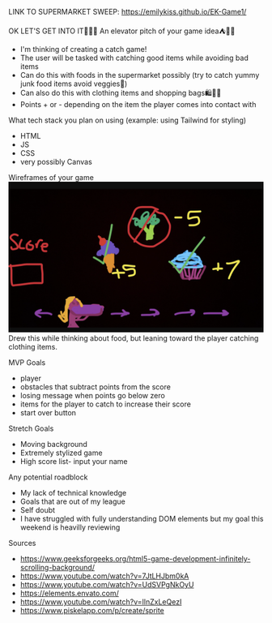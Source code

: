 LINK TO SUPERMARKET SWEEP: https://emilykiss.github.io/EK-Game1/ 


OK LET'S GET INTO IT👀🥳👾
An elevator pitch of your game idea⛺️💪🏻
- I'm thinking of creating a catch game!
- The user will be tasked with catching good items while avoiding bad items
- Can do this with foods in the supermarket possibly (try to catch yummy junk food items avoid veggies🥦)
- Can also do this with clothing items and shopping bags🛍👗👠
- Points + or - depending on the item the player comes into contact with 

What tech stack you plan on using (example: using Tailwind for styling)
- HTML
- JS
- CSS
- very possibly Canvas 


Wireframes of your game
![Wireframe](./images/wireframe.png)
Drew this while thinking about food, but leaning toward the player catching clothing items.

MVP Goals
- player 
- obstacles that subtract points from the score
- losing message when points go below zero 
- items for the player to catch to increase their score
- start over button 


Stretch Goals
* Moving background
* Extremely stylized game
* High score list- input your name 


Any potential roadblock
* My lack of technical knowledge 
* Goals that are out of my league 
* Self doubt
* I have struggled with fully understanding DOM elements but my goal this weekend is heavilly reviewing 

Sources 
- https://www.geeksforgeeks.org/html5-game-development-infinitely-scrolling-background/
- https://www.youtube.com/watch?v=7JtLHJbm0kA
- https://www.youtube.com/watch?v=UdSVPgNkOyU
- https://elements.envato.com/
- https://www.youtube.com/watch?v=IlnZxLeQezI
- https://www.piskelapp.com/p/create/sprite

